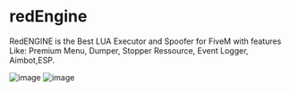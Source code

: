# redEngine
RedENGINE is the Best LUA Executor and Spoofer for FiveM with features Like: Premium Menu, Dumper, Stopper Ressource, Event Logger, Aimbot,ESP.

![image](https://github.com/shet6sj/redEngine/assets/161646289/bda7a376-2b34-4bcd-8677-9be712420447)
![image](https://github.com/shet6sj/redEngine/assets/161646289/ab1d05f6-584f-4b4b-8781-535040c451c7)
